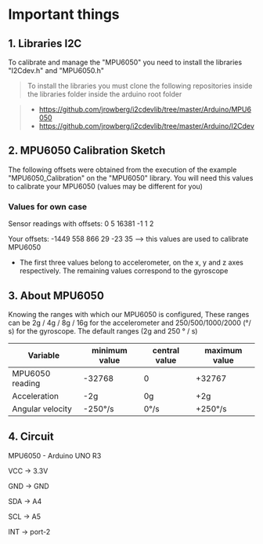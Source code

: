 # Important things

## 1. Libraries I2C


To calibrate and manage the "MPU6050" you need to install the libraries "I2Cdev.h" and "MPU6050.h"

>To install the libraries you must clone the following repositories inside the libraries folder inside the arduino root folder

>- https://github.com/jrowberg/i2cdevlib/tree/master/Arduino/MPU6050
>- https://github.com/jrowberg/i2cdevlib/tree/master/Arduino/I2Cdev

## 2. MPU6050 Calibration Sketch

The following offsets​ were obtained from the execution of the example "MPU6050_Calibration" on the "MPU6050" library. You will need this values to calibrate your MPU6050 (values may be different for you)

### Values ​​for own case

Sensor readings with offsets:	0	5	16381	-1	1	2

Your offsets:	-1449	558	866	29	-23	35      --> this values are used to calibrate MPU6050

* The first three values ​​belong to accelerometer, on the x, y and z axes respectively. The remaining values ​​correspond to the gyroscope


## 3. About MPU6050

Knowing the ranges with which our MPU6050 is configured, These ranges can be 2g / 4g / 8g / 16g for the accelerometer and 250/500/1000/2000 (°/ s) for the gyroscope.
The default ranges (2g and 250 ° / s)
 
 |Variable|minimum value|central value|maximum value
 |-|-|-|-|
|MPU6050 reading|    -32768 | 0  |           +32767 
| Acceleration  |       -2g   |       0g   |         +2g
 |Angular velocity|  -250°/s|       0°/s |         +250°/s


## 4. Circuit

MPU6050 - Arduino UNO R3

VCC  ->  3.3V

GND  ->  GND

SDA  ->  A4

SCL  ->  A5

INT -> port-2

